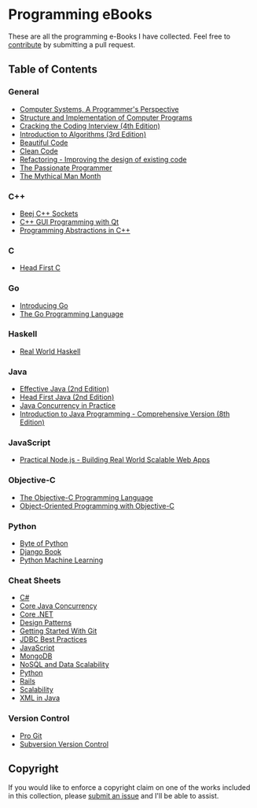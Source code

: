 # Programming eBooks

These are all the programming e-Books I have collected. Feel free to [contribute](https://github.com/andrewpage/programming-ebooks/blob/master/CONTRIBUTING.md) by submitting a pull request.

## Table of Contents
### General

- [Computer Systems, A Programmer's Perspective](https://github.com/andrewpage/programming-ebooks/blob/master/General/Computer%20Systems%20-%20A%20Programmers%20Perspective.pdf)
- [Structure and Implementation of Computer Programs](https://github.com/andrewpage/programming-ebooks/blob/master/General/Structure%20and%20Interpretation%20of%20Computer%20Programs.pdf)
- [Cracking the Coding Interview (4th Edition)](https://github.com/andrewpage/programming-ebooks/blob/master/General/CrackingTheCodingInterview4th.pdf)
- [Introduction to Algorithms (3rd Edition)](https://github.com/andrewpage/programming-ebooks/blob/master/General/Introduction%20to%20Algorithms%20(3rd%20Edition)%20by%20Thomas%20H.%20Cormen%2C%20Charles%20E.%20Leisersion%2C%20Ronald%20L.%20Rivest%2C%20and%20Clifford%20Stein.pdf)
- [Beautiful Code](https://github.com/andrewpage/programming-ebooks/blob/master/General/Beautiful%20Code.pdf)
- [Clean Code](https://github.com/andrewpage/programming-ebooks/blob/master/General/Clean%20code.pdf)
- [Refactoring - Improving the design of existing code](https://github.com/andrewpage/programming-ebooks/blob/master/General/Refactoring_improving_the_design_of_existing_code.pdf)
- [The Passionate Programmer](https://github.com/andrewpage/programming-ebooks/blob/master/General/The%20Passionate%20Programmer%20(2009)%20-%20(Malestrom).pdf)
- [The Mythical Man Month](https://github.com/andrewpage/programming-ebooks/blob/master/General/The.Mythical.Man.Month.F.Brooks.pdf)

### C++

- [Beej C++ Sockets](https://github.com/andrewpage/programming-ebooks/blob/master/C%2B%2B/Beej%20CPP%20Sockets.pdf)
- [C++ GUI Programming with Qt](https://github.com/andrewpage/programming-ebooks/blob/master/C%2B%2B/CPP%20GUI%20Programming%20With%20QT%203.pdf)
- [Programming Abstractions in C++](https://github.com/andrewpage/programming-ebooks/blob/master/C%2B%2B/ProgrammingAbstractions%20in%20C%2B%2B%20Roberts%20and%20Zelenski.pdf)

### C

- [Head First C](https://github.com/andrewpage/programming-ebooks/blob/master/C/Head%20First%20C.pdf)

### Go
- [Introducing Go](https://github.com/andrewpage/programming-ebooks/blob/master/Go/Introducing%20Go.pdf)
- [The Go Programming Language](https://github.com/andrewpage/programming-ebooks/blob/master/Go/The%20Go%20Programming%20Language.pdf)

### Haskell

- [Real World Haskell](https://github.com/andrewpage/programming-ebooks/blob/master/Haskell/Real%20World%20Haskell.pdf)

### Java

- [Effective Java (2nd Edition)](https://github.com/andrewpage/programming-ebooks/blob/master/Java/Effective%20Java%20(2nd%20Edition).pdf)
- [Head First Java (2nd Edition)](https://github.com/andrewpage/programming-ebooks/blob/master/Java/Head%20First%20Java%2C%202nd%20Edition.pdf)
- [Java Concurrency in Practice](https://github.com/andrewpage/programming-ebooks/blob/master/Java/Java%20Concurrency%20in%20Practice.pdf)
- [Introduction to Java Programming - Comprehensive Version (8th Edition)](https://github.com/andrewpage/programming-ebooks/blob/master/Java/Introduction%20to%20Java%20Programming%20-%20Comprehensive%20Version%20(8th%20Edition)%20by%20Y.%20Daniel%20Liang.pdf)

### JavaScript
- [Practical Node.js - Building Real World Scalable Web Apps](https://github.com/andrewpage/programming-ebooks/blob/master/JavaScript/Practical%20Node.js%20-%20Building%20Real%20World%20Scalable%20Web%20Apps.pdf)

### Objective-C

- [The Objective-C Programming Language](https://github.com/andrewpage/programming-ebooks/blob/master/Objective-C/TheObjectiveCProgrammingLanguage.pdf)
- [Object-Oriented Programming with Objective-C](https://github.com/andrewpage/programming-ebooks/blob/master/Objective-C/ObjectOrientedProgrammingWithObjectiveC.pdf)

### Python

- [Byte of Python](https://github.com/andrewpage/programming-ebooks/blob/master/Python/ByteOfPython.pdf)
- [Django Book](https://github.com/andrewpage/programming-ebooks/tree/master/Python/DjangoBook)
- [Python Machine Learning](https://github.com/andrewpage/programming-ebooks/tree/master/Python/Python%20Machine%20Learning.pdf)

### Cheat Sheets

- [C#](https://github.com/andrewpage/programming-ebooks/blob/master/Cheat%20Sheets/CSharp.pdf)
- [Core Java Concurrency](https://github.com/andrewpage/programming-ebooks/blob/master/Cheat%20Sheets/CoreJavaConcurrency.pdf)
- [Core .NET](https://github.com/andrewpage/programming-ebooks/blob/master/Cheat%20Sheets/CoreNET.pdf)
- [Design Patterns](https://github.com/andrewpage/programming-ebooks/blob/master/Cheat%20Sheets/DesignPatterns.pdf)
- [Getting Started With Git](https://github.com/andrewpage/programming-ebooks/blob/master/Cheat%20Sheets/GettingStartedWithGit.pdf)
- [JDBC Best Practices](https://github.com/andrewpage/programming-ebooks/blob/master/Cheat%20Sheets/JDBCBestPractices.pdf)
- [JavaScript](https://github.com/andrewpage/programming-ebooks/blob/master/Cheat%20Sheets/JavaScript.pdf)
- [MongoDB](https://github.com/andrewpage/programming-ebooks/blob/master/Cheat%20Sheets/MongoDB.pdf)
- [NoSQL and Data Scalability](https://github.com/andrewpage/programming-ebooks/blob/master/Cheat%20Sheets/NoSQLAndDataScalability.pdf)
- [Python](https://github.com/andrewpage/programming-ebooks/blob/master/Cheat%20Sheets/Python.jpg)
- [Rails](https://github.com/andrewpage/programming-ebooks/blob/master/Cheat%20Sheets/Rails.pdf)
- [Scalability](https://github.com/andrewpage/programming-ebooks/blob/master/Cheat%20Sheets/Scalability.pdf)
- [XML in Java](https://github.com/andrewpage/programming-ebooks/blob/master/Cheat%20Sheets/XMLInJava.pdf)

### Version Control

- [Pro Git](https://github.com/andrewpage/programming-ebooks/blob/master/Version%20Control/ProGit.pdf)
- [Subversion Version Control](https://github.com/andrewpage/programming-ebooks/blob/master/Version%20Control/SubversionVersionControl.pdf)

## Copyright

If you would like to enforce a copyright claim on one of the works included in this collection, please [submit an issue](https://github.com/andrewpage/programming-ebooks/issues/new) and I'll be able to assist.
